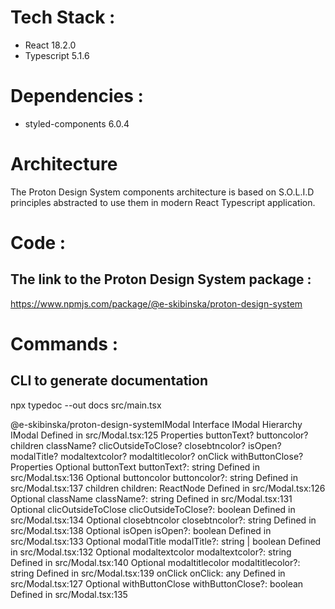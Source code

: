 

# Tech Stack :
- React 18.2.0
- Typescript 5.1.6

# Dependencies :
- styled-components 6.0.4

# Architecture

The Proton Design System components architecture is based on S.O.L.I.D principles abstracted to use them in modern React Typescript application.

# Code :
## The link to the Proton Design System package :

https://www.npmjs.com/package/@e-skibinska/proton-design-system

# Commands : 
## CLI to generate documentation 
 npx typedoc --out docs src/main.tsx


@e-skibinska/proton-design-systemIModal
Interface IModal
Hierarchy
IModal
Defined in src/Modal.tsx:125
Properties
buttonText?
buttoncolor?
children
className?
clicOutsideToClose?
closebtncolor?
isOpen?
modalTitle?
modaltextcolor?
modaltitlecolor?
onClick
withButtonClose?
Properties
Optional
buttonText
buttonText?: string
Defined in src/Modal.tsx:136
Optional
buttoncolor
buttoncolor?: string
Defined in src/Modal.tsx:137
children
children: ReactNode
Defined in src/Modal.tsx:126
Optional
className
className?: string
Defined in src/Modal.tsx:131
Optional
clicOutsideToClose
clicOutsideToClose?: boolean
Defined in src/Modal.tsx:134
Optional
closebtncolor
closebtncolor?: string
Defined in src/Modal.tsx:138
Optional
isOpen
isOpen?: boolean
Defined in src/Modal.tsx:133
Optional
modalTitle
modalTitle?: string | boolean
Defined in src/Modal.tsx:132
Optional
modaltextcolor
modaltextcolor?: string
Defined in src/Modal.tsx:140
Optional
modaltitlecolor
modaltitlecolor?: string
Defined in src/Modal.tsx:139
onClick
onClick: any
Defined in src/Modal.tsx:127
Optional
withButtonClose
withButtonClose?: boolean
Defined in src/Modal.tsx:135


